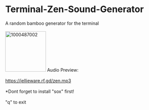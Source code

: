 # Terminal-Zen-Sound-Generator
A random bamboo generator for the terminal
<br><br>
<img width="128" height="128" alt="1000487002" src="https://github.com/user-attachments/assets/ce5527b9-cc53-42ec-9fb2-af09519eeb99" />
Audio Preview:
<br><br>
https://jellieware.rf.gd/zen.mp3
<br><br>
*Dont forget to install "sox" first!
<br><br>
"q" to exit



